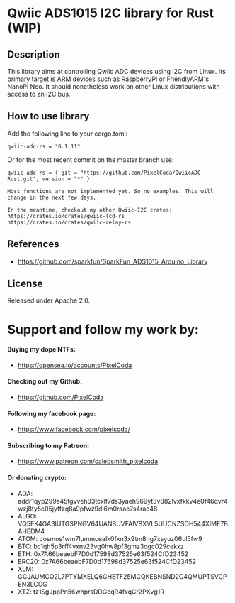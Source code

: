 # Qwiic ADS1015 I2C library for Rust (WIP)

## Description

This library aims at controlling Qwiic ADC devices using I2C from Linux. Its primary target is ARM devices such as RaspberryPi or FriendlyARM's NanoPi Neo. It should nonetheless work on other Linux distributions with access to an I2C bus.

## How to use library

Add the following line to your cargo.toml:
```
qwiic-adc-rs = "0.1.11"
```

Or for the most recent commit on the master branch use:
```
qwiic-adc-rs = { git = "https://github.com/PixelCoda/QwiicADC-Rust.git", version = "*" }
```

```
Most functions are not implemented yet. So no examples. This will change in the next few days.

In the meantime, checkout my other Qwiic-I2C crates:
https://crates.io/crates/qwiic-lcd-rs
https://crates.io/crates/qwiic-relay-rs
```


## References

* https://github.com/sparkfun/SparkFun_ADS1015_Arduino_Library

## License

Released under Apache 2.0.

# Support and follow my work by:

#### Buying my dope NTFs:
 * https://opensea.io/accounts/PixelCoda

#### Checking out my Github:
 * https://github.com/PixelCoda

#### Following my facebook page:
 * https://www.facebook.com/pixelcoda/

#### Subscribing to my Patreon:
 * https://www.patreon.com/calebsmith_pixelcoda

#### Or donating crypto:
 * ADA: addr1qyp299a45tgvveh83tcxlf7ds3yaeh969yt3v882lvxfkkv4e0f46qvr4wzj8ty5c05jyffzq8a9pfwz9dl6m0raac7s4rac48
 * ALGO: VQ5EK4GA3IUTGSPNGV64UANBUVFAIVBXVL5UUCNZSDH544XIMF7BAHEDM4
 * ATOM: cosmos1wm7lummcealk0fxn3x9tm8hg7xsyuz06ul5fw9
 * BTC: bc1qh5p3rff4vxnv23vg0hw8pf3gmz3qgc029cekxz
 * ETH: 0x7A66beaebF7D0d17598d37525e63f524CfD23452
 * ERC20: 0x7A66beaebF7D0d17598d37525e63f524CfD23452
 * XLM: GCJAUMCO2L7PTYMXELQ6GHBTF25MCQKEBNSND2C4QMUPTSVCPEN3LCOG
 * XTZ: tz1SgJppPn56whprsDDGcqR4fxqCr2PXvg1R
